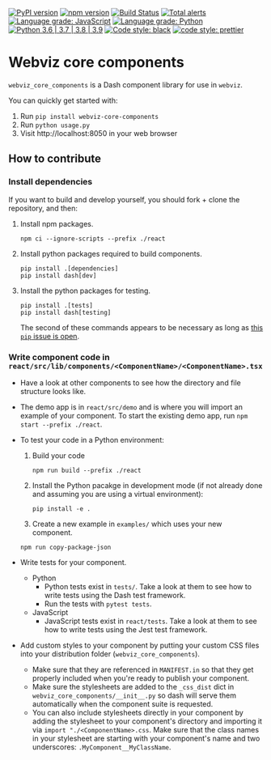 [![PyPI version](https://badge.fury.io/py/webviz-core-components.svg)](https://badge.fury.io/py/webviz-core-components)
[![npm version](https://badge.fury.io/js/%40webviz%2Fcore-components.svg)](https://badge.fury.io/js/%40webviz%2Fcore-components)
[![Build Status](https://github.com/equinor/webviz-core-components/workflows/webviz-core-components/badge.svg)](https://github.com/equinor/webviz-core-components/actions?query=branch%3Amaster)
[![Total alerts](https://img.shields.io/lgtm/alerts/g/equinor/webviz-core-components.svg?logo=lgtm&logoWidth=18)](https://lgtm.com/projects/g/equinor/webviz-core-components/alerts/)
[![Language grade: JavaScript](https://img.shields.io/lgtm/grade/javascript/g/equinor/webviz-core-components.svg?logo=lgtm&logoWidth=18)](https://lgtm.com/projects/g/equinor/webviz-core-components/context:javascript)
[![Language grade: Python](https://img.shields.io/lgtm/grade/python/g/equinor/webviz-core-components.svg?logo=lgtm&logoWidth=18)](https://lgtm.com/projects/g/equinor/webviz-core-components/context:python)
[![Python 3.6 | 3.7 | 3.8 | 3.9](https://img.shields.io/badge/python-3.6%20|%203.7%20|%203.8%20|%203.9-blue.svg)](https://www.python.org/)
[![Code style: black](https://img.shields.io/badge/code%20style-black%20%28Python%29-000000.svg)](https://github.com/psf/black)
[![code style: prettier](https://img.shields.io/badge/code_style-prettier%20%28JavaScript%29-ff69b4.svg)](https://github.com/prettier/prettier)

# Webviz core components

`webviz_core_components` is a Dash component library for use in `webviz`.

You can quickly get started with:

1.  Run `pip install webviz-core-components`
2.  Run `python usage.py`
3.  Visit http://localhost:8050 in your web browser

## How to contribute

### Install dependencies

If you want to build and develop yourself, you should fork + clone the repository, and
then:

1. Install npm packages.
   ```
   npm ci --ignore-scripts --prefix ./react
   ```
2. Install python packages required to build components.
   ```
   pip install .[dependencies]
   pip install dash[dev]
   ```
3. Install the python packages for testing.
   ```
   pip install .[tests]
   pip install dash[testing]
   ```
   The second of these commands appears to be necessary as long as
   [this `pip` issue is open](https://github.com/pypa/pip/issues/4957).

### Write component code in `react/src/lib/components/<ComponentName>/<ComponentName>.tsx`

- Have a look at other components to see how the directory and file structure looks like.
- The demo app is in `react/src/demo` and is where you will import an example of your
  component. To start the existing demo app, run `npm start --prefix ./react`.
- To test your code in a Python environment:

  1. Build your code
     ```
     npm run build --prefix ./react
     ```
  2. Install the Python pacakge in development mode (if not already done and
     assuming you are using a virtual environment):
     ```
     pip install -e .
     ```
  3. Create a new example in `examples/` which uses your new component.
    ```
    npm run copy-package-json
    ```

- Write tests for your component.

  - Python
    - Python tests exist in `tests/`. Take a look at them to see how to write tests using
      the Dash test framework.
    - Run the tests with `pytest tests`.
  - JavaScript
    - JavaScript tests exist in `react/tests`. Take a look at them to see how to write tests using
      the Jest test framework.

- Add custom styles to your component by putting your custom CSS files into
  your distribution folder (`webviz_core_components`).
  - Make sure that they are referenced in `MANIFEST.in` so that they get
    properly included when you're ready to publish your component.
  - Make sure the stylesheets are added to the `_css_dist` dict in
    `webviz_core_components/__init__.py` so dash will serve them
    automatically when the component suite is requested.
  - You can also include stylesheets directly in your component by adding the stylesheet to your component's directory and importing it via `import "./<ComponentName>.css`. Make sure that the class names in your stylesheet
    are starting with your component's name and two underscores: `.MyComponent__MyClassName`.
